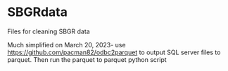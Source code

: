 # SBGRdata
 Files for cleaning SBGR data

Much simplified on March 20, 2023- use https://github.com/pacman82/odbc2parquet to output SQL server files to parquet. Then run the parquet to parquet python script
